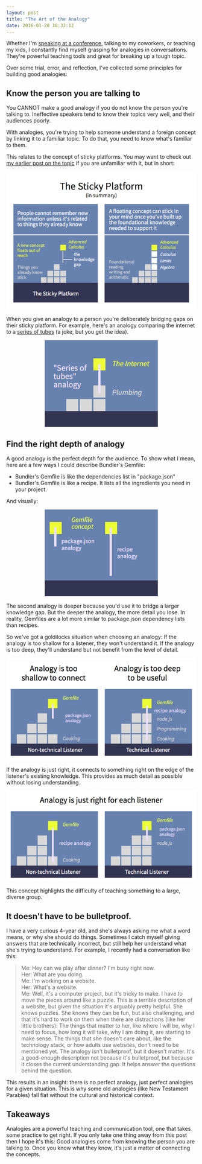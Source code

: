 ```yaml
---
layout: post
title: "The Art of the Analogy"
date: 2016-01-28 18:33:12
---
```


Whether I'm [speaking at a conference][1], talking to my coworkers, or teaching my kids, I constantly find myself grasping for analogies in conversations. They're powerful teaching tools and great for breaking up a tough topic.

 [1]: https://www.youtube.com/watch?v=772kNhu_Ll4

Over some trial, error, and reflection, I've collected some principles for building good analogies:

## Know the person you are talking to

You CANNOT make a good analogy if you do not know the person you're talking to. Ineffective speakers tend to know their topics very well, and their audiences poorly.

With analogies, you're trying to help someone understand a foreign concept by linking it to a familiar topic. To do that, you need to know what's familiar to them.

This relates to the concept of sticky platforms. You may want to check out [my earlier post on the topic][2] if you are unfamiliar with it, but in short:

 [2]: http://www.bryanbraun.com/2011/06/06/the-new-york-times-and-the-sticky-platform

<p style="text-align: center;">
  <img alt="" src="/sites/default/files/the-sticky-platform.png" />
</p>

When you give an analogy to a person you're deliberately bridging gaps on their sticky platform. For example, here's an analogy comparing the internet to a [series of tubes][3] (a joke, but you get the idea).

 [3]: https://en.wikipedia.org/wiki/Series_of_tubes

<p style="text-align: center;">
  <img alt="" src="/sites/default/files/analogy-1.png" />
</p>

## Find the right depth of analogy

A good analogy is the perfect depth for the audience. To show what I mean, here are a few ways I could describe Bundler's Gemfile:

*   Bundler's Gemfile is like the dependencies list in "package.json"
*   Bundler's Gemfile is like a recipe. It lists all the ingredients you need in your project.

And visually:

<p style="text-align: center;">
  <img alt="" src="/sites/default/files/analogy-comparison.png" />
</p>

The second analogy is deeper because you'd use it to bridge a larger knowledge gap. But the deeper the analogy, the more detail you lose. In reality, Gemfiles are a lot more similar to package.json dependency lists than recipes.

So we've got a goldilocks situation when choosing an analogy: If the analogy is too shallow for a listener, they won't understand it. If the analogy is too deep, they'll understand but not benefit from the level of detail.

<p style="text-align: center;">
  <img alt="" src="/sites/default/files/ineffective-analogies.png" />
</p>

If the analogy is just right, it connects to something right on the edge of the listener's existing knowledge. This provides as much detail as possible without losing understanding.

<p style="text-align: center;">
  <img alt="" src="/sites/default/files/effective-analogies.png" />
</p>

This concept highlights the difficulty of teaching something to a large, diverse group.

## It doesn't have to be bulletproof.

I have a very curious 4-year old, and she's always asking me what a word means, or why she should do things. Sometimes I catch myself giving answers that are technically incorrect, but still help her understand what she's trying to understand. For example, I recently had a conversation like this:

> Me: Hey can we play after dinner? I'm busy right now.  
> Her: What are you doing.  
> Me: I'm working on a website.  
> Her: What's a website.  
> Me: Well, it's a computer project, but it's tricky to make. I have to move the pieces around like a puzzle.
This is a terrible description of a website, but given the situation it's arguably pretty helpful. She knows puzzles. She knows they can be fun, but also challenging, and that it's hard to work on them when there are distractions (like her little brothers). The things that matter to her, like where I will be, why I need to focus, how long it will take, why I am doing it, are starting to make sense. The things that she doesn't care about, like the technology stack, or how adults use websites, don't need to be mentioned yet. The analogy isn't bulletproof, but it doesn't matter. It's a good-enough description not because it's bulletproof, but because it closes the current understanding gap. It helps answer the questions behind the question.

This results in an insight: there is no perfect analogy, just perfect analogies for a given situation. This is why some old analogies (like New Testament Parables) fall flat without the cultural and historical context.

## Takeaways

Analogies are a powerful teaching and communication tool, one that takes some practice to get right. If you only take one thing away from this post then I hope it's this: Good analogies come from knowing the person you are talking to. Once you know what they know, it's just a matter of connecting the concepts.